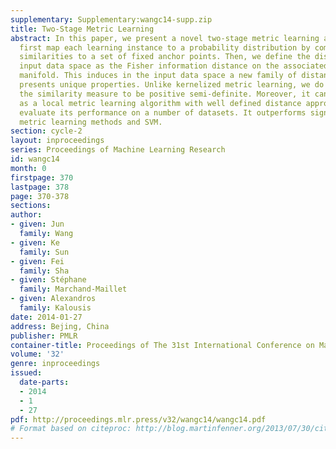 ```yaml
---
supplementary: Supplementary:wangc14-supp.zip
title: Two-Stage Metric Learning
abstract: In this paper, we present a novel two-stage metric learning algorithm. We
  first map each learning instance to a probability distribution by computing its
  similarities to a set of fixed anchor points. Then, we define the distance in the
  input data space as the Fisher information distance on the associated statistical
  manifold. This induces in the input data space a new family of distance metric which
  presents unique properties. Unlike kernelized metric learning, we do not require
  the similarity measure to be positive semi-definite. Moreover, it can also be interpreted
  as a local metric learning algorithm with well defined distance approximation. We
  evaluate its performance on a number of datasets. It outperforms significantly other
  metric learning methods and SVM.
section: cycle-2
layout: inproceedings
series: Proceedings of Machine Learning Research
id: wangc14
month: 0
firstpage: 370
lastpage: 378
page: 370-378
sections: 
author:
- given: Jun
  family: Wang
- given: Ke
  family: Sun
- given: Fei
  family: Sha
- given: Stéphane
  family: Marchand-Maillet
- given: Alexandros
  family: Kalousis
date: 2014-01-27
address: Bejing, China
publisher: PMLR
container-title: Proceedings of The 31st International Conference on Machine Learning
volume: '32'
genre: inproceedings
issued:
  date-parts:
  - 2014
  - 1
  - 27
pdf: http://proceedings.mlr.press/v32/wangc14/wangc14.pdf
# Format based on citeproc: http://blog.martinfenner.org/2013/07/30/citeproc-yaml-for-bibliographies/
---
```

